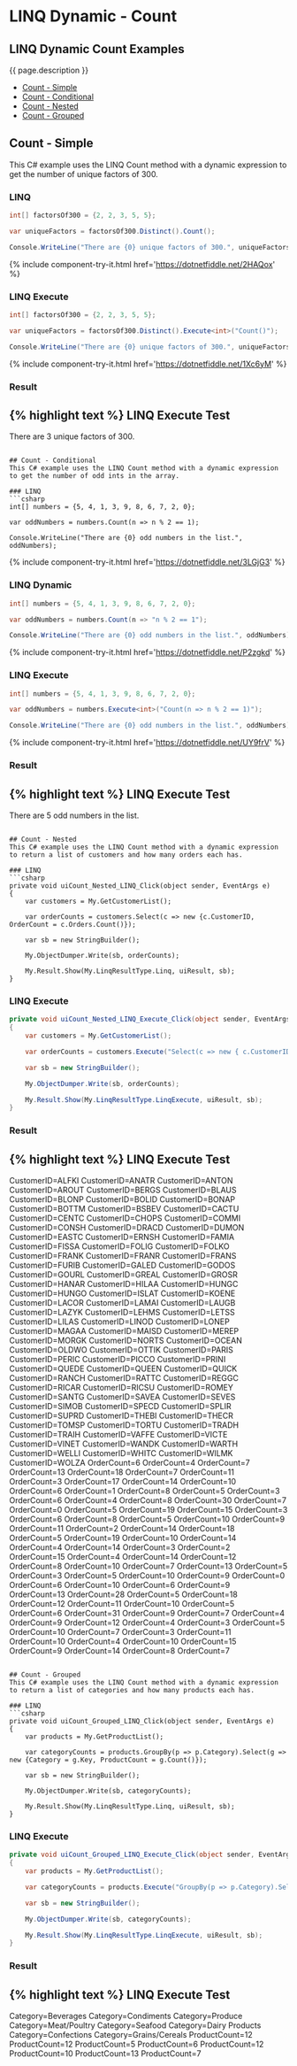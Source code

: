 # LINQ Dynamic - Count

## LINQ Dynamic Count Examples
{{ page.description }}

- [Count - Simple](#count---simple)
- [Count - Conditional](#count---conditional)
- [Count - Nested](#count---nested)
- [Count - Grouped](#count---grouped)

## Count - Simple
This C# example uses the LINQ Count method with a dynamic expression to get the number of unique factors of 300.

### LINQ
```csharp
int[] factorsOf300 = {2, 2, 3, 5, 5};

var uniqueFactors = factorsOf300.Distinct().Count();

Console.WriteLine("There are {0} unique factors of 300.", uniqueFactors);	
```
{% include  component-try-it.html href='https://dotnetfiddle.net/2HAQox' %}

### LINQ Execute
```csharp
int[] factorsOf300 = {2, 2, 3, 5, 5};

var uniqueFactors = factorsOf300.Distinct().Execute<int>("Count()");

Console.WriteLine("There are {0} unique factors of 300.", uniqueFactors);
```
{% include  component-try-it.html href='https://dotnetfiddle.net/1Xc6yM' %}

### Result
{% highlight text %}
LINQ Execute Test
------------------------------
There are 3 unique factors of 300.

```

## Count - Conditional
This C# example uses the LINQ Count method with a dynamic expression to get the number of odd ints in the array.

### LINQ
```csharp
int[] numbers = {5, 4, 1, 3, 9, 8, 6, 7, 2, 0};

var oddNumbers = numbers.Count(n => n % 2 == 1);

Console.WriteLine("There are {0} odd numbers in the list.", oddNumbers);
```
{% include  component-try-it.html href='https://dotnetfiddle.net/3LGjG3' %}

### LINQ Dynamic
```csharp
int[] numbers = {5, 4, 1, 3, 9, 8, 6, 7, 2, 0};

var oddNumbers = numbers.Count(n => "n % 2 == 1");

Console.WriteLine("There are {0} odd numbers in the list.", oddNumbers);
```
{% include  component-try-it.html href='https://dotnetfiddle.net/P2zgkd' %}

### LINQ Execute
```csharp
int[] numbers = {5, 4, 1, 3, 9, 8, 6, 7, 2, 0};

var oddNumbers = numbers.Execute<int>("Count(n => n % 2 == 1)");

Console.WriteLine("There are {0} odd numbers in the list.", oddNumbers);
```
{% include  component-try-it.html href='https://dotnetfiddle.net/UY9frV' %}

### Result
{% highlight text %}
LINQ Execute Test
------------------------------
There are 5 odd numbers in the list.

```

## Count - Nested
This C# example uses the LINQ Count method with a dynamic expression to return a list of customers and how many orders each has.

### LINQ
```csharp
private void uiCount_Nested_LINQ_Click(object sender, EventArgs e)
{
	var customers = My.GetCustomerList();

	var orderCounts = customers.Select(c => new {c.CustomerID, OrderCount = c.Orders.Count()});

	var sb = new StringBuilder();

	My.ObjectDumper.Write(sb, orderCounts);

	My.Result.Show(My.LinqResultType.Linq, uiResult, sb);
}
```

### LINQ Execute
```csharp
private void uiCount_Nested_LINQ_Execute_Click(object sender, EventArgs e)
{
	var customers = My.GetCustomerList();

	var orderCounts = customers.Execute("Select(c => new { c.CustomerID, OrderCount = c.Orders.Count() })");

	var sb = new StringBuilder();

	My.ObjectDumper.Write(sb, orderCounts);

	My.Result.Show(My.LinqResultType.LinqExecute, uiResult, sb);
}
```

### Result
{% highlight text %}
LINQ Execute Test
------------------------------
CustomerID=ALFKI 
CustomerID=ANATR 
CustomerID=ANTON 
CustomerID=AROUT 
CustomerID=BERGS 
CustomerID=BLAUS 
CustomerID=BLONP 
CustomerID=BOLID 
CustomerID=BONAP 
CustomerID=BOTTM 
CustomerID=BSBEV 
CustomerID=CACTU 
CustomerID=CENTC 
CustomerID=CHOPS 
CustomerID=COMMI 
CustomerID=CONSH 
CustomerID=DRACD 
CustomerID=DUMON 
CustomerID=EASTC 
CustomerID=ERNSH 
CustomerID=FAMIA 
CustomerID=FISSA 
CustomerID=FOLIG 
CustomerID=FOLKO 
CustomerID=FRANK 
CustomerID=FRANR 
CustomerID=FRANS 
CustomerID=FURIB 
CustomerID=GALED 
CustomerID=GODOS 
CustomerID=GOURL 
CustomerID=GREAL 
CustomerID=GROSR 
CustomerID=HANAR 
CustomerID=HILAA 
CustomerID=HUNGC 
CustomerID=HUNGO 
CustomerID=ISLAT 
CustomerID=KOENE 
CustomerID=LACOR 
CustomerID=LAMAI 
CustomerID=LAUGB 
CustomerID=LAZYK 
CustomerID=LEHMS 
CustomerID=LETSS 
CustomerID=LILAS 
CustomerID=LINOD 
CustomerID=LONEP 
CustomerID=MAGAA 
CustomerID=MAISD 
CustomerID=MEREP 
CustomerID=MORGK 
CustomerID=NORTS 
CustomerID=OCEAN 
CustomerID=OLDWO 
CustomerID=OTTIK 
CustomerID=PARIS 
CustomerID=PERIC 
CustomerID=PICCO 
CustomerID=PRINI 
CustomerID=QUEDE 
CustomerID=QUEEN 
CustomerID=QUICK 
CustomerID=RANCH 
CustomerID=RATTC 
CustomerID=REGGC 
CustomerID=RICAR 
CustomerID=RICSU 
CustomerID=ROMEY 
CustomerID=SANTG 
CustomerID=SAVEA 
CustomerID=SEVES 
CustomerID=SIMOB 
CustomerID=SPECD 
CustomerID=SPLIR 
CustomerID=SUPRD 
CustomerID=THEBI 
CustomerID=THECR 
CustomerID=TOMSP 
CustomerID=TORTU 
CustomerID=TRADH 
CustomerID=TRAIH 
CustomerID=VAFFE 
CustomerID=VICTE 
CustomerID=VINET 
CustomerID=WANDK 
CustomerID=WARTH 
CustomerID=WELLI 
CustomerID=WHITC 
CustomerID=WILMK 
CustomerID=WOLZA	OrderCount=6 
OrderCount=4 
OrderCount=7 
OrderCount=13 
OrderCount=18 
OrderCount=7 
OrderCount=11 
OrderCount=3 
OrderCount=17 
OrderCount=14 
OrderCount=10 
OrderCount=6 
OrderCount=1 
OrderCount=8 
OrderCount=5 
OrderCount=3 
OrderCount=6 
OrderCount=4 
OrderCount=8 
OrderCount=30 
OrderCount=7 
OrderCount=0 
OrderCount=5 
OrderCount=19 
OrderCount=15 
OrderCount=3 
OrderCount=6 
OrderCount=8 
OrderCount=5 
OrderCount=10 
OrderCount=9 
OrderCount=11 
OrderCount=2 
OrderCount=14 
OrderCount=18 
OrderCount=5 
OrderCount=19 
OrderCount=10 
OrderCount=14 
OrderCount=4 
OrderCount=14 
OrderCount=3 
OrderCount=2 
OrderCount=15 
OrderCount=4 
OrderCount=14 
OrderCount=12 
OrderCount=8 
OrderCount=10 
OrderCount=7 
OrderCount=13 
OrderCount=5 
OrderCount=3 
OrderCount=5 
OrderCount=10 
OrderCount=9 
OrderCount=0 
OrderCount=6 
OrderCount=10 
OrderCount=6 
OrderCount=9 
OrderCount=13 
OrderCount=28 
OrderCount=5 
OrderCount=18 
OrderCount=12 
OrderCount=11 
OrderCount=10 
OrderCount=5 
OrderCount=6 
OrderCount=31 
OrderCount=9 
OrderCount=7 
OrderCount=4 
OrderCount=9 
OrderCount=12 
OrderCount=4 
OrderCount=3 
OrderCount=5 
OrderCount=10 
OrderCount=7 
OrderCount=3 
OrderCount=11 
OrderCount=10 
OrderCount=4 
OrderCount=10 
OrderCount=15 
OrderCount=9 
OrderCount=14 
OrderCount=8 
OrderCount=7

```

## Count - Grouped
This C# example uses the LINQ Count method with a dynamic expression to return a list of categories and how many products each has.

### LINQ
```csharp
private void uiCount_Grouped_LINQ_Click(object sender, EventArgs e)
{
	var products = My.GetProductList();

	var categoryCounts = products.GroupBy(p => p.Category).Select(g => new {Category = g.Key, ProductCount = g.Count()});

	var sb = new StringBuilder();

	My.ObjectDumper.Write(sb, categoryCounts);

	My.Result.Show(My.LinqResultType.Linq, uiResult, sb);
}
```

### LINQ Execute
```csharp
private void uiCount_Grouped_LINQ_Execute_Click(object sender, EventArgs e)
{
	var products = My.GetProductList();

	var categoryCounts = products.Execute("GroupBy(p => p.Category).Select(g => new { Category = g.Key, ProductCount = g.Count() })");

	var sb = new StringBuilder();

	My.ObjectDumper.Write(sb, categoryCounts);

	My.Result.Show(My.LinqResultType.LinqExecute, uiResult, sb);
}
```

### Result
{% highlight text %}
LINQ Execute Test
------------------------------
Category=Beverages 
Category=Condiments 
Category=Produce 
Category=Meat/Poultry 
Category=Seafood 
Category=Dairy Products 
Category=Confections 
Category=Grains/Cereals	ProductCount=12 
ProductCount=12 
ProductCount=5 
ProductCount=6 
ProductCount=12 
ProductCount=10 
ProductCount=13 
ProductCount=7

```
